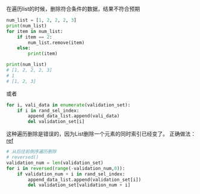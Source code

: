 在遍历list的时候，删除符合条件的数据，结果不符合预期
```python
num_list = [1, 2, 2, 2, 3]
print(num_list)
for item in num_list:
    if item == 2:
        num_list.remove(item)
    else:
        print(item)

print(num_list)
# [1, 2, 2, 2, 3]
# 1
# [1, 2, 3]
```
或者
```python
for i, vali_data in enumerate(validation_set):
    if i in rand_sel_index:
        append_data_list.append(vali_data)
        del validation_set[i]
```
这种遍历删除是错误的，因为List删除一个元素的同时索引已经变了。
正确做法：
[ref](https://www.cnblogs.com/34fj/p/6351458.html#:~:text=Python%E9%81%8D%E5%8E%86%E5%88%97%E8%A1%A8%E5%88%A0%E9%99%A4%E5%A4%9A%E4%B8%AA%E5%88%97%E8%A1%A8%E5%85%83%E7%B4%A0%201%20%E6%8A%8A%E5%88%97%E8%A1%A8%E6%8B%B7%E8%B4%9D%EF%BC%8C%E7%84%B6%E5%90%8E%E5%AF%B9%E5%8E%9F%E5%88%97%E8%A1%A8%E8%BF%9B%E8%A1%8C%E5%88%A0%E9%99%A4%E6%93%8D%E4%BD%9C%E5%B0%B1%E6%B2%A1%E9%97%AE%E9%A2%98%E4%BA%86,2%20%E4%BB%8E%E5%90%8E%E5%BE%80%E5%89%8D%E9%81%8D%E5%8E%86%E5%88%97%E8%A1%A8%EF%BC%8C%E5%88%A0%E9%99%A4%203%20filter%E5%87%BD%E6%95%B0)
```python
# 从后往前倒序遍历删除
# reversed()
validation_num = len(validation_set)
for i in reversed(range(-validation_num,0)):
    if validation_num + i in rand_sel_index:
        append_data_list.append(validation_set[i])
        del validation_set[validation_num + i]
```

